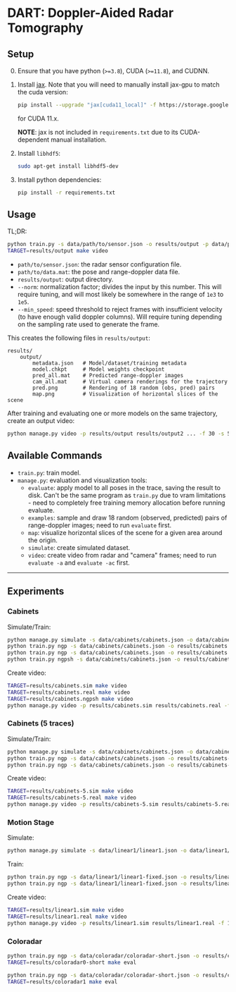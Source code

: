 # DART: Doppler-Aided Radar Tomography

## Setup

0. Ensure that you have python (`>=3.8`), CUDA (`>=11.8`), and CUDNN.

1. Install [jax](https://github.com/google/jax). Note that you will need to manually install jax-gpu to match the cuda version:
    ```sh
    pip install --upgrade "jax[cuda11_local]" -f https://storage.googleapis.com/jax-releases/jax_cuda_releases.html
    ```
    for CUDA 11.x.

    **NOTE**: jax is not included in `requirements.txt` due to its CUDA-dependent manual installation.

2. Install `libhdf5`:
    ```sh
    sudo apt-get install libhdf5-dev
    ```

3. Install python dependencies:

    ```sh
    pip install -r requirements.txt
    ```

## Usage

TL;DR:
```sh
python train.py -s data/path/to/sensor.json -o results/output -p data/path/to/data.mat --norm 1e4 --min_speed 0.25 --epochs 20
TARGET=results/output make video
```

- `path/to/sensor.json`: the radar sensor configuration file.
- `path/to/data.mat`: the pose and range-doppler data file.
- `results/output`: output directory.
- `--norm`: normalization factor; divides the input by this number. This will require tuning, and will most likely be somewhere in the range of `1e3` to `1e5`.
- `--min_speed`: speed threshold to reject frames with insufficient velocity (to have enough valid doppler columns). Will require tuning depending on the sampling rate used to generate the frame.

This creates the following files in `results/output`:
```
results/
    output/
        metadata.json   # Model/dataset/training metadata
        model.chkpt     # Model weights checkpoint
        pred_all.mat    # Predicted range-doppler images
        cam_all.mat     # Virtual camera renderings for the trajectory
        pred.png        # Rendering of 18 random (obs, pred) pairs
        map.png         # Visualization of horizontal slices of the scene 
```

After training and evaluating one or more models on the same trajectory, create an output video:
```sh
python manage.py video -p results/output results/output2 ... -f 30 -s 512 -o results/video.mp4
```

## Available Commands

- `train.py`: train model.
- `manage.py`: evaluation and visualization tools:
    - `evaluate`: apply model to all poses in the trace, saving the result to disk. Can't be the same program as `train.py` due to vram limitations - need to completely free training memory allocation before running evaluate.
    - `examples`: sample and draw 18 random (observed, predicted) pairs of range-doppler images; need to run `evaluate` first.
    - `map`: visualize horizontal slices of the scene for a given area around the origin.
    - `simulate`: create simulated dataset.
    - `video`: create video from radar and "camera" frames; need to run `evaluate -a` and `evaluate -ac` first.

***

## Experiments

### Cabinets

Simulate/Train:
```sh
python manage.py simulate -s data/cabinets/cabinets.json -o data/cabinets-000/sim.mat -g data/cabinets/map.mat -j data/cabinets-000/cabinets-000.mat
python train.py ngp -s data/cabinets/cabinets.json -o results/cabinets.sim -e 5 --repeat 5 -p data/cabinets-000/sim.mat --min_speed 0.25 --iid
python train.py ngp -s data/cabinets/cabinets.json -o results/cabinets.real -p data/cabinets-000/cabinets-000.mat --norm 1e4 --min_speed 0.25 -e 5 --repeat 5 --iid
python train.py ngpsh -s data/cabinets/cabinets.json -o results/cabinets.ngpsh -p data/cabinets-000/cabinets-000.mat --norm 1e4 --min_speed 0.25 -e 5 --repeat 5 --iid
```

Create video:
```sh
TARGET=results/cabinets.sim make video
TARGET=results/cabinets.real make video
TARGET=results/cabinets.ngpsh make video
python manage.py video -p results/cabinets.sim results/cabinets.real -f 30 -s 512 -o results/cabinets.mp4
```

### Cabinets (5 traces)

Simulate/Train:
```sh
python manage.py simulate -s data/cabinets/cabinets.json -o data/cabinets-5/sim.mat -g data/cabinets/map.mat -j data/cabinets-5/cabinets-5.mat
python train.py ngp -s data/cabinets/cabinets.json -o results/cabinets-5.sim -e 10 --repeat 1 -p data/cabinets-5/sim.mat --min_speed 0.25 --iid
python train.py ngp -s data/cabinets/cabinets.json -o results/cabinets-5.real -p data/cabinets-5/cabinets-5.mat --norm 1e4 --min_speed 0.25 -e 5 --repeat 1 --iid
```

Create video:
```sh
TARGET=results/cabinets-5.sim make video
TARGET=results/cabinets-5.real make video
python manage.py video -p results/cabinets-5.sim results/cabinets-5.real -f 30 -s 512 -o results/cabinets-5.mp4
```

### Motion Stage

Simulate:
```sh
python manage.py simulate -s data/linear1/linear1.json -o data/linear1/sim.mat -g data/linear1/map.mat -j data/linear1/linear1.mat
```

Train:
```sh
python train.py ngp -s data/linear1/linear1-fixed.json -o results/linear1.sim -p data/linear1/sim.mat --min_speed 0.005 -b 512 -e 5 --repeat 10 --iid
python train.py ngp -s data/linear1/linear1-fixed.json -o results/linear1.real -p data/linear1/linear1.mat --norm 1e6 --min_speed 0.005 -b 512 -e 5 --repeat 10 --iid
```

Create video:
```sh
TARGET=results/linear1.sim make video
TARGET=results/linear1.real make video
python manage.py video -p results/linear1.sim results/linear1.real -f 15 -s 512 -o results/linear1.mp4
```

### Coloradar

```sh
python train.py ngp -s data/coloradar/coloradar-short.json -o results/coloradar0-short -p data/coloradar/coloradar0.mat --norm 1e3 --min_speed 1.0 --base 2.0 --iid --repeat 5 -e 10
TARGET=results/coloradar0-short make eval
```

```sh
python train.py ngp -s data/coloradar/coloradar-short.json -o results/coloradar1 -p data/coloradar/coloradar1.mat --norm 1e4 --min_speed 1.0 --base 2.0 --iid --repeat 5 -e 10
TARGET=results/coloradar1 make eval
```
